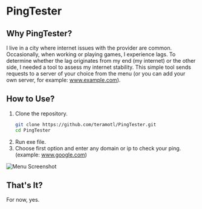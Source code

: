 # PingTester

## Why PingTester?

I live in a city where internet issues with the provider are common. Occasionally, when working or playing games, I experience lags. To determine whether the lag originates from my end (my internet) or the other side, I needed a tool to assess my internet stability. This simple tool sends requests to a server of your choice from the menu (or you can add your own server, for example: www.example.com).

## How to Use?

1. Clone the repository.  
   ```bash
   git clone https://github.com/teramotl/PingTester.git
   cd PingTester
3. Run exe file.
4. Choose first option and enter any domain or ip to check your ping. (example: www.google.com)
   
![Menu Screenshot](https://github.com/teramotl/pingTester/blob/main/menupicFinal.jpg?raw=true)


## That's It?

For now, yes.

